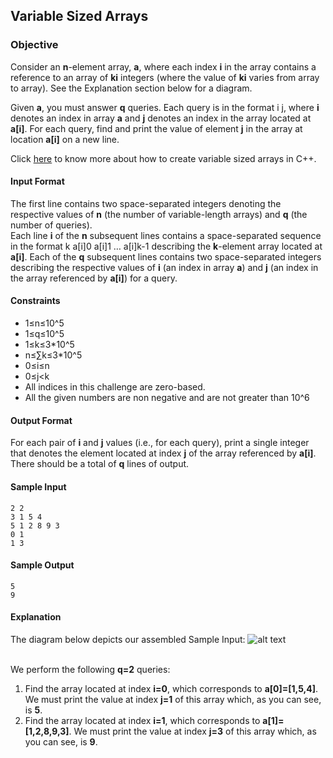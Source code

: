 ## Variable Sized Arrays
### Objective
Consider an **n**-element array, **a**, where each index **i** in the array contains a reference to an array of **ki** integers (where the value of **ki** varies from array to array). See the Explanation section below for a diagram.<br />

Given **a**, you must answer **q** queries. Each query is in the format i j, where **i** denotes an index in array **a** and **j** denotes an index in the array located at **a[i]**. For each query, find and print the value of element **j** in the array at location **a[i]** on a new line.<br />

Click [here](http://www.cplusplus.com/reference/vector/vector/) to know more about how to create variable sized arrays in C++.

#### Input Format

The first line contains two space-separated integers denoting the respective values of **n** (the number of variable-length arrays) and **q** (the number of queries).<br />
Each line **i** of the **n** subsequent lines contains a space-separated sequence in the format k a[i]0 a[i]1 … a[i]k-1 describing the **k**-element array located at **a[i]**.
Each of the **q** subsequent lines contains two space-separated integers describing the respective values of **i** (an index in array **a**) and **j** (an index in the array referenced by **a[i]**) for a query.

#### Constraints
* 1≤n≤10^5
* 1≤q≤10^5
* 1≤k≤3*10^5
* n≤∑k≤3*10^5
* 0≤i≤n
* 0≤j<k
* All indices in this challenge are zero-based.
* All the given numbers are non negative and are not greater than 10^6
#### Output Format

For each pair of **i** and **j** values (i.e., for each query), print a single integer that denotes the element located at index **j** of the array referenced by **a[i]**. There should be a total of **q** lines of output.

#### Sample Input
	2 2
	3 1 5 4
	5 1 2 8 9 3
	0 1
	1 3
#### Sample Output

	5
	9
#### Explanation

The diagram below depicts our assembled Sample Input:
![alt text](https://s3.amazonaws.com/hr-challenge-images/14507/1476906485-2c93045320-variable-length-arrays.png)<br/><br/>
	
	
We perform the following **q=2** queries:<br />

1. Find the array located at index **i=0**, which corresponds to **a[0]=[1,5,4]**. We must print the value at index **j=1** of this array which, as you can see, is **5**.
2. Find the array located at index **i=1**, which corresponds to **a[1]=[1,2,8,9,3]**. We must print the value at index **j=3** of this array which, as you can see, is **9**.
